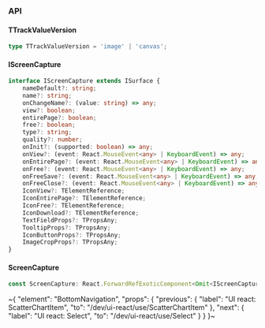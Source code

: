 

### API

#### TTrackValueVersion

```ts
type TTrackValueVersion = 'image' | 'canvas';
```

#### IScreenCapture

```ts
interface IScreenCapture extends ISurface {
    nameDefault?: string;
    name?: string;
    onChangeName?: (value: string) => any;
    view?: boolean;
    entirePage?: boolean;
    free?: boolean;
    type?: string;
    quality?: number;
    onInit?: (supported: boolean) => any;
    onView?: (event: React.MouseEvent<any> | KeyboardEvent) => any;
    onEntirePage?: (event: React.MouseEvent<any> | KeyboardEvent) => any;
    onFree?: (event: React.MouseEvent<any> | KeyboardEvent) => any;
    onFreeSave?: (event: React.MouseEvent<any> | KeyboardEvent) => any;
    onFreeClose?: (event: React.MouseEvent<any> | KeyboardEvent) => any;
    IconView?: TElementReference;
    IconEntirePage?: TElementReference;
    IconFree?: TElementReference;
    IconDownload?: TElementReference;
    TextFieldProps?: TPropsAny;
    TooltipProps?: TPropsAny;
    IconButtonProps?: TPropsAny;
    ImageCropProps?: TPropsAny;
}
```

#### ScreenCapture

```ts
const ScreenCapture: React.ForwardRefExoticComponent<Omit<IScreenCapture, "ref"> & React.RefAttributes<unknown>>;
```


~{
  "element": "BottomNavigation",
  "props": {
    "previous": {
      "label": "UI react: ScatterChartItem",
      "to": "/dev/ui-react/use/ScatterChartItem"
    },
    "next": {
      "label": "UI react: Select",
      "to": "/dev/ui-react/use/Select"
    }
  }
}~
